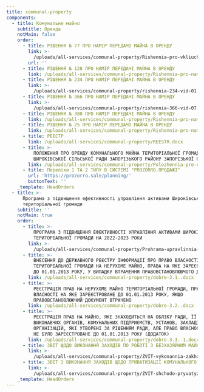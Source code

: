```yaml
---
title: communal-property
components:
  - title: Комунальне майно
    subtitle: Оренда
    notMain: false
    order:
      - title: РІШЕННЯ № 77 ПРО НАМІР ПЕРЕДАЧІ МАЙНА В ОРЕНДУ
        link: >-
          /uploads/all-services/communal-property/Rishennia-pro-vkliuchennia-do-pereliku-1-typu-1.pdf
        url: ''
      - title: РІШЕННЯ № 128 ПРО НАМІР ПЕРЕДАЧІ МАЙНА В ОРЕНДУ
        link: /uploads/all-services/communal-property/Rishennia-pro-namir.pdf
      - title: РІШЕННЯ № 234 ПРО НАМІР ПЕРЕДАЧІ МАЙНА В ОРЕНДУ
        link: >-
          /uploads/all-services/communal-property/rishennia-234-vid-01.07.2021-roku-Pro-namir-peredaty-mayno-v-orendu.docx
      - title: РІШЕННЯ № 366 ПРО НАМІР ПЕРЕДАЧІ МАЙНА В ОРЕНДУ
        link: >-
          /uploads/all-services/communal-property/rishennia-366-vid-07.10.2021-roku-Pro-namir-peredaty-mayno-v-orendu.docx
      - title: РІШЕННЯ № 380 ПРО НАМІР ПЕРЕДАЧІ МАЙНА В ОРЕНДУ
        link: /uploads/all-services/communal-property/Rishennia-pro-namir-2-1.pdf
      - title: РІШЕННЯ № 25 ПРО НАМІР ПЕРЕДАЧІ МАЙНА В ОРЕНДУ
        link: /uploads/all-services/communal-property/Rishennia-pro-namir-3.pdf
      - title: РЕЕСТР
        link: /uploads/all-services/communal-property/REESTR.docx
      - title: >-
          ПОЛОЖЕННЯ ПРО ОРЕНДУ КОМУНАЛЬНОГО МАЙНА ТЕРИТОРІАЛЬНОЇ ГРОМАДИ
          ШИРОКІВСЬКОЇ СІЛЬСЬКОЇ РАДИ ЗАПОРІЗЬКОГО РАЙОНУ ЗАПОРІЗЬКОЇ ОБЛАСТІ
        link: /uploads/all-services/communal-property/Polozhennia-pro-orendu.pdf
      - title: Переліки 1 ТА 2 ТИПУ В СИСТЕМІ "PROZORRO.ПРОДАЖІ"
        url: 'https://prozorro.sale/planning/'
        buttonText: ''
    _template: HeadOrders
  - title: >-
      Програма з підвищення ефективності управління активами Широківської
      територіальної громади
    subtitle: ''
    notMain: true
    order:
      - title: >-
          ПРОГРАМА З ПІДВИЩЕННЯ ЕФЕКТИВНОСТІ УПРАВЛІННЯ АКТИВАМИ ШИРОКІВСЬКОЇ
          ТЕРИТОРІАЛЬНОЇ ГРОМАДИ НА 2022-2023 РОКИ
        link: >-
          /uploads/all-services/communal-property/Prohrama-upravlinnia-aktyvamy.docx
      - title: >-
          ВНЕСЕННЯ ДО ДЕРЖАВНОГО РЕЄСТРУ ІНФОРМАЦІЇ ПРО ПРАВО ВЛАСНОСТІ
          ТЕРИТОРІАЛЬНОЇ ГРОМАДИ НА НЕРУХОМЕ МАЙНО, ПРАВА НА ЯКЕ ЗАРЕЄСТРОВАНЕ
          ДО 01.01.2013 РОКУ, У ВИПАДКУ ВТРАЧЕННЯ ПРАВОВСТАНОВЛЮЮЧОГО ДОКУМЕНТА
        link: /uploads/all-services/communal-property/dobre-3.1..docx
      - title: >-
          РЕЄСТРАЦІЯ ПРАВ НА НЕРУХОМЕ МАЙНО ТЕРИТОРІАЛЬНОЇ ГРОМАДИ, ПРАВО
          ВЛАСНОСТІ НА ЯКЕ ЗАРЕЄСТРОВАНЕ ДО 01.01.2013 РОКУ, ЯКЩО
          ПРАВОВСТАНОВЛЮЮЧИЙ ДОКУМЕНТ ВТРАЧЕНО
        link: /uploads/all-services/communal-property/dobre-3.2..docx
      - title: >-
          РЕЄСТРАЦІЯ ПРАВ НА МАЙНО, ЯКЕ ЗНАХОДИТЬСЯ НА ОБЛІКУ РАДИ, ЇЇ
          ВИКОНАВЧИХ ОРГАНІВ, КОМУНАЛЬНИХ ПІДПРИЄМСТВ, УСТАНОВ, ЗАКЛАДІВ ЧИ
          ОРГАНІЗАЦІЙ, ЯКІ УТВОРЕНІ ЗА РІШЕННЯМ РАДИ, АЛЕ ПРАВО ВЛАСНОСТІ НА ЯКЕ
          НЕ БУЛО ЗАРЕЄСТРОВАНЕ ДО 01.01.2013 РОКУ (ДОДАТОК)
        link: /uploads/all-services/communal-property/dobre-3.3.-1.docx
      - title: ЗВІТ ЩОДО ВИКОНАННЯ ЗАХОДІВ ПО РОБОТІ З БЕЗХАЗЯЙНИМ МАЙНОМ
        link: >-
          /uploads/all-services/communal-property/ZVIT-vykonannia-zakhodiv-bezkhaziayne-mayno.docx
      - title: ЗВІТ З ВИКОНАННЯ ЗАХОДІВ ЩОДО ПРИВАТИЗАЦІЇ КОМУНАЛЬНОГО МАЙНА
        link: >-
          /uploads/all-services/communal-property/ZVIT-shchodo-pryvatyzatsii.docx
    _template: HeadOrders
---
```


